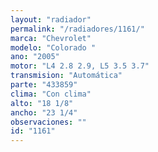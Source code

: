 ```yaml
---
layout: "radiador"
permalink: "/radiadores/1161/"
marca: "Chevrolet"
modelo: "Colorado "
ano: "2005"
motor: "L4 2.8 2.9, L5 3.5 3.7"
transmision: "Automática"
parte: "433859"
clima: "Con clima"
alto: "18 1/8"
ancho: "23 1/4"
observaciones: ""
id: "1161"
---
```


